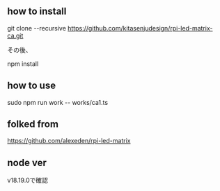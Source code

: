 ## how to install

git clone --recursive https://github.com/kitasenjudesign/rpi-led-matrix-ca.git

その後、

npm install

## how to use

sudo npm run work -- works/ca1.ts

## folked from

https://github.com/alexeden/rpi-led-matrix

## node ver

v18.19.0で確認
